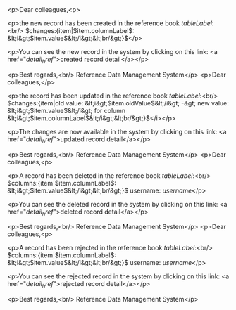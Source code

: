 <?xml version='1.0' encoding='UTF-8'?>
<metadata xmlns:ame="http://www.ataccama.com/ame/md">
	<logicalModel>
		<tables>
			<table ame:include="md/logical/tables/COUNTRIES.md"/>
			<table ame:include="md/logical/tables/DEPARTMENTS.md"/>
			<table ame:include="md/logical/tables/JOBS.md"/>
			<table ame:include="md/logical/tables/EMPLOYEES.md"/>
			<table ame:include="md/logical/tables/LOCATIONS.md"/>
			<table ame:include="md/logical/tables/REGIONS.md"/>
		</tables>
		<relationships>
			<relationship ame:include="md/logical/relationships/COUNTR_REG_FK.md"/>
			<relationship ame:include="md/logical/relationships/EMP_JOB_FK.md"/>
			<relationship ame:include="md/logical/relationships/EMP_MANAGER_FK.md"/>
			<relationship ame:include="md/logical/relationships/LOC_C_ID_FK.md"/>
			<relationship ame:include="md/logical/relationships/EMP_DEPT_FK.md"/>
			<relationship ame:include="md/logical/relationships/DEPT_LOC_FK.md"/>
			<relationship ame:include="md/logical/relationships/DEPT_MGR_FK.md"/>
		</relationships>
		<domains ame:include="md/logical/domains.md"/>
		<valuePresenters ame:include="md/logical/valuePresenters.md"/>
		<hierarchies/>
		<views/>
		<categories/>
		<datasets/>
	</logicalModel>
	<systems>
		<databaseSystems>
			<databaseSystem elemId="27497367" name="HR" dataSourceName="HR">
				<description></description>
				<tables>
					<table elemId="27499305" synchronizeWith="REGIONS" name="REGIONS" periodicity="">
						<description></description>
						<columns>
							<column elemId="27499306" name="REGION_ID" dbType="NUMBER(38,-1)" type="integer" required="false" mappedColumn="REGION_ID"/>
							<column elemId="27499307" name="REGION_NAME" dbType="VARCHAR2(25)" type="string" required="false" mappedColumn="REGION_NAME"/>
						</columns>
						<rdmKey>
							<rdmSystemRel elemId="27501325" systemColumn="REGION_ID" rdmColumn="REGION_ID"/>
						</rdmKey>
					</table>
					<table elemId="27499308" synchronizeWith="COUNTRIES" name="COUNTRIES" periodicity="">
						<description></description>
						<columns>
							<column elemId="27499309" name="COUNTRY_ID" dbType="CHAR(2)" type="string" required="false" mappedColumn="COUNTRY_ID"/>
							<column elemId="27499310" name="COUNTRY_NAME" dbType="VARCHAR2(40)" type="string" required="false" mappedColumn="COUNTRY_NAME"/>
							<column elemId="27499311" name="REGION_ID" dbType="NUMBER(38,-1)" type="integer" required="false" mappedColumn="REGION_ID"/>
						</columns>
						<rdmKey>
							<rdmSystemRel elemId="27500411" systemColumn="COUNTRY_ID" rdmColumn="COUNTRY_ID"/>
						</rdmKey>
					</table>
					<table elemId="27499312" synchronizeWith="LOCATIONS" name="LOCATIONS" periodicity="">
						<description></description>
						<columns>
							<column elemId="27499313" name="LOCATION_ID" dbType="NUMBER(4,0)" type="integer" required="false" mappedColumn="LOCATION_ID"/>
							<column elemId="27499314" name="STREET_ADDRESS" dbType="VARCHAR2(40)" type="string" required="false" mappedColumn="STREET_ADDRESS"/>
							<column elemId="27499315" name="POSTAL_CODE" dbType="VARCHAR2(12)" type="string" required="false" mappedColumn="POSTAL_CODE"/>
							<column elemId="27499316" name="CITY" dbType="VARCHAR2(30)" type="string" required="false" mappedColumn="CITY"/>
							<column elemId="27499317" name="STATE_PROVINCE" dbType="VARCHAR2(25)" type="string" required="false" mappedColumn="STATE_PROVINCE"/>
							<column elemId="27499318" name="COUNTRY_ID" dbType="CHAR(2)" type="string" required="false" mappedColumn="COUNTRY_ID"/>
						</columns>
						<rdmKey>
							<rdmSystemRel elemId="27500987" systemColumn="LOCATION_ID" rdmColumn="LOCATION_ID"/>
						</rdmKey>
					</table>
					<table elemId="27499319" synchronizeWith="EMPLOYEES" name="EMPLOYEES" periodicity="">
						<description></description>
						<columns>
							<column elemId="27499320" name="EMPLOYEE_ID" dbType="NUMBER(6,0)" type="integer" required="false" mappedColumn="EMPLOYEE_ID"/>
							<column elemId="27499321" name="FIRST_NAME" dbType="VARCHAR2(20)" type="string" required="false" mappedColumn="FIRST_NAME"/>
							<column elemId="27499322" name="LAST_NAME" dbType="VARCHAR2(25)" type="string" required="false" mappedColumn="LAST_NAME"/>
							<column elemId="27499323" name="EMAIL" dbType="VARCHAR2(25)" type="string" required="false" mappedColumn="EMAIL"/>
							<column elemId="27499324" name="PHONE_NUMBER" dbType="VARCHAR2(20)" type="string" required="false" mappedColumn="PHONE_NUMBER"/>
							<column elemId="27499325" name="HIRE_DATE" dbType="DATE" type="datetime" required="false" mappedColumn="HIRE_DATE"/>
							<column elemId="27499326" name="JOB_ID" dbType="VARCHAR2(10)" type="string" required="false" mappedColumn="JOB_ID"/>
							<column elemId="27499327" name="SALARY" dbType="NUMBER(8,2)" type="float" required="false" mappedColumn="SALARY"/>
							<column elemId="27499328" name="COMMISSION_PCT" dbType="NUMBER(2,2)" type="float" required="false" mappedColumn="COMMISSION_PCT"/>
							<column elemId="27499329" name="MANAGER_ID" dbType="NUMBER(6,0)" type="integer" required="false" mappedColumn="MANAGER_ID"/>
							<column elemId="27499330" name="DEPARTMENT_ID" dbType="NUMBER(4,0)" type="integer" required="false" mappedColumn="DEPARTMENT_ID"/>
						</columns>
						<rdmKey>
							<rdmSystemRel elemId="27500699" systemColumn="EMPLOYEE_ID" rdmColumn="EMPLOYEE_ID"/>
						</rdmKey>
					</table>
					<table elemId="27499331" synchronizeWith="DEPARTMENTS" name="DEPARTMENTS" periodicity="">
						<description></description>
						<columns>
							<column elemId="27499332" name="DEPARTMENT_ID" dbType="NUMBER(4,0)" type="integer" required="false" mappedColumn="DEPARTMENT_ID"/>
							<column elemId="27499333" name="DEPARTMENT_NAME" dbType="VARCHAR2(30)" type="string" required="false" mappedColumn="DEPARTMENT_NAME"/>
							<column elemId="27499334" name="MANAGER_ID" dbType="NUMBER(6,0)" type="integer" required="false" mappedColumn="MANAGER_ID"/>
							<column elemId="27499335" name="LOCATION_ID" dbType="NUMBER(4,0)" type="integer" required="false" mappedColumn="LOCATION_ID"/>
						</columns>
						<rdmKey>
							<rdmSystemRel elemId="27500555" systemColumn="DEPARTMENT_ID" rdmColumn="DEPARTMENT_ID"/>
						</rdmKey>
					</table>
					<table elemId="27499336" synchronizeWith="JOBS" name="JOBS" periodicity="">
						<description></description>
						<columns>
							<column elemId="27499337" name="JOB_ID" dbType="VARCHAR2(10)" type="string" required="false" mappedColumn="JOB_ID"/>
							<column elemId="27499338" name="JOB_TITLE" dbType="VARCHAR2(35)" type="string" required="false" mappedColumn="JOB_TITLE"/>
							<column elemId="27499339" name="MIN_SALARY" dbType="NUMBER(6,0)" type="integer" required="false" mappedColumn="MIN_SALARY"/>
							<column elemId="27499340" name="MAX_SALARY" dbType="NUMBER(6,0)" type="integer" required="false" mappedColumn="MAX_SALARY"/>
						</columns>
						<rdmKey>
							<rdmSystemRel elemId="27500843" systemColumn="JOB_ID" rdmColumn="JOB_ID"/>
						</rdmKey>
					</table>
				</tables>
				<relationships>
					<relationship childTable="DEPARTMENTS" elemId="27499341" name="DEPT_MGR_FK" parentTable="EMPLOYEES">
						<foreignKey>
							<relationship elemId="27499342" childColumn="MANAGER_ID" parentColumn="EMPLOYEE_ID"/>
						</foreignKey>
					</relationship>
					<relationship childTable="DEPARTMENTS" elemId="27499343" name="DEPT_LOC_FK" parentTable="LOCATIONS">
						<foreignKey>
							<relationship elemId="27499344" childColumn="LOCATION_ID" parentColumn="LOCATION_ID"/>
						</foreignKey>
					</relationship>
					<relationship childTable="EMPLOYEES" elemId="27499345" name="EMP_MANAGER_FK" parentTable="EMPLOYEES">
						<foreignKey>
							<relationship elemId="27499346" childColumn="MANAGER_ID" parentColumn="EMPLOYEE_ID"/>
						</foreignKey>
					</relationship>
					<relationship childTable="EMPLOYEES" elemId="27499347" name="EMP_JOB_FK" parentTable="JOBS">
						<foreignKey>
							<relationship elemId="27499348" childColumn="JOB_ID" parentColumn="JOB_ID"/>
						</foreignKey>
					</relationship>
					<relationship childTable="COUNTRIES" elemId="27499349" name="COUNTR_REG_FK" parentTable="REGIONS">
						<foreignKey>
							<relationship elemId="27499350" childColumn="REGION_ID" parentColumn="REGION_ID"/>
						</foreignKey>
					</relationship>
					<relationship childTable="EMPLOYEES" elemId="27499351" name="EMP_DEPT_FK" parentTable="DEPARTMENTS">
						<foreignKey>
							<relationship elemId="27499352" childColumn="DEPARTMENT_ID" parentColumn="DEPARTMENT_ID"/>
						</foreignKey>
					</relationship>
					<relationship childTable="LOCATIONS" elemId="27499353" name="LOC_C_ID_FK" parentTable="COUNTRIES">
						<foreignKey>
							<relationship elemId="27499354" childColumn="COUNTRY_ID" parentColumn="COUNTRY_ID"/>
						</foreignKey>
					</relationship>
				</relationships>
			</databaseSystem>
		</databaseSystems>
		<SFTPSystems/>
	</systems>
	<database/>
	<wfConfig>
		<entities/>
		<statuses>
			<status elemId="17416711" id="1" label="Editing"/>
			<status elemId="17416712" id="2" label="Under Review"/>
			<status elemId="17416713" id="3" label="Fill in"/>
			<status elemId="17416714" id="5" label="Published"/>
		</statuses>
		<emails>
			<email elemId="17419940" subject="New published record" name="email: publishing of created new record">
				<message>&lt;p&gt;Dear colleagues,&lt;p&gt;
			
&lt;p&gt;the new record has been created in the reference book $tableLabel$:&lt;br/&gt;
$changes:{item|$item.columnLabel$: &lt;i&gt;$item.value$&lt;/i&gt;&lt;br/&gt;}$&lt;/p&gt;
			
&lt;p&gt;You can see the new record in the system by clicking on this link:
&lt;a href=&quot;$detail_href$&quot;&gt;created record detail&lt;/a&gt;&lt;/p&gt;
			
&lt;p&gt;Best regards,&lt;br/&gt;
Reference Data Management System&lt;/p&gt;</message>
			</email>
			<email elemId="17419941" subject="Published edited record" name="email: publishing of updated record">
				<message>&lt;p&gt;Dear colleagues,&lt;/p&gt;
			
&lt;p&gt;the record has been updated in the reference book $tableLabel$:&lt;br/&gt;
$changes:{item|old value: &lt;i&gt;$item.oldValue$&lt;/i&gt; -&gt; new value: &lt;i&gt;$item.value$&lt;/i&gt; for column &lt;i&gt;$item.columnLabel$&lt;/i&gt;&lt;br/&gt;}$&lt;/i&gt;&lt;/p&gt;
			
&lt;p&gt;The changes are now available in the system by clicking on this link:
&lt;a href=&quot;$detail_href$&quot;&gt;updated record detail&lt;/a&gt;&lt;/p&gt;
			
&lt;p&gt;Best regards,&lt;br/&gt;
Reference Data Management System&lt;/p&gt;</message>
			</email>
			<email elemId="17419942" subject="Published deleted record" name="email: publishing of deleted record">
				<message>&lt;p&gt;Dear colleagues,&lt;p&gt;
			
&lt;p&gt;A record has been deleted in the reference book $tableLabel$:&lt;br/&gt;
$columns:{item|$item.columnLabel$: &lt;i&gt;$item.value$&lt;/i&gt;&lt;br/&gt;}$
username: $username$&lt;/p&gt;
			
&lt;p&gt;You can see the deleted record in the system by clicking on this link:
&lt;a href=&quot;$detail_href$&quot;&gt;deleted record detail&lt;/a&gt;&lt;/p&gt;

&lt;p&gt;Best regards,&lt;br/&gt;
Reference Data Management System&lt;/p&gt;</message>
			</email>
			<email elemId="17419943" subject="Rejecteded record" name="email: rejected record">
				<message>&lt;p&gt;Dear colleagues,&lt;p&gt;
			
&lt;p&gt;A record has been rejected in the reference book $tableLabel$:&lt;br/&gt;
$columns:{item|$item.columnLabel$: &lt;i&gt;$item.value$&lt;/i&gt;&lt;br/&gt;}$
username: $username$&lt;/p&gt;
			
&lt;p&gt;You can see the rejected record in the system by clicking on this link:
&lt;a href=&quot;$detail_href$&quot;&gt;rejected record detail&lt;/a&gt;&lt;/p&gt;

&lt;p&gt;Best regards,&lt;br/&gt;
Reference Data Management System&lt;/p&gt;</message>
			</email>
		</emails>
		<summaryNotifs maxMessagePerSession="" confirmSummaryMailRef="" genericSummaryMailRef="" moveSummaryMailRef=""/>
	</wfConfig>
	<security userRepository="File repository with fixed permissions" enableCustomDomains="false">
		<fileRepository>
			<users>
				<user elemId="17425314" name="admin" permissionsAdministrator="true" email="-"/>
				<user elemId="17425315" name="user" permissionsAdministrator="false" email="-"/>
			</users>
			<roles>
				<role elemId="17426384" name="Admin" description="">
					<userRoles>
						<userRole elemId="27501636" user="admin"/>
					</userRoles>
					<roleEntities>
						<roleTables>
							<roleTable allColumnsModify="true" elemId="27501924" modify="true" view="true" allColumnsView="true" publish="true" name="COUNTRIES" create="true" delete="true">
								<viewRowsFilter></viewRowsFilter>
								<editRowsFilter></editRowsFilter>
								<publishRowsFilter></publishRowsFilter>
								<roleTableColumns/>
							</roleTable>
							<roleTable allColumnsModify="true" elemId="27502119" modify="true" view="true" allColumnsView="true" publish="true" name="DEPARTMENTS" create="true" delete="true">
								<viewRowsFilter></viewRowsFilter>
								<editRowsFilter></editRowsFilter>
								<publishRowsFilter></publishRowsFilter>
								<roleTableColumns/>
							</roleTable>
							<roleTable allColumnsModify="true" elemId="27502120" modify="true" view="true" allColumnsView="true" publish="true" name="EMPLOYEES" create="true" delete="true">
								<viewRowsFilter></viewRowsFilter>
								<editRowsFilter></editRowsFilter>
								<publishRowsFilter></publishRowsFilter>
								<roleTableColumns/>
							</roleTable>
							<roleTable allColumnsModify="true" elemId="27502121" modify="true" view="true" allColumnsView="true" publish="true" name="JOBS" create="true" delete="true">
								<viewRowsFilter></viewRowsFilter>
								<editRowsFilter></editRowsFilter>
								<publishRowsFilter></publishRowsFilter>
								<roleTableColumns/>
							</roleTable>
							<roleTable allColumnsModify="true" elemId="27502122" modify="true" view="true" allColumnsView="true" publish="true" name="LOCATIONS" create="true" delete="true">
								<viewRowsFilter></viewRowsFilter>
								<editRowsFilter></editRowsFilter>
								<publishRowsFilter></publishRowsFilter>
								<roleTableColumns/>
							</roleTable>
							<roleTable allColumnsModify="true" elemId="27502123" modify="true" view="true" allColumnsView="true" publish="true" name="REGIONS" create="true" delete="true">
								<viewRowsFilter></viewRowsFilter>
								<editRowsFilter></editRowsFilter>
								<publishRowsFilter></publishRowsFilter>
								<roleTableColumns/>
							</roleTable>
						</roleTables>
						<roleViews/>
						<roleDatasets/>
					</roleEntities>
				</role>
				<role elemId="17426385" name="Supervisor" description="">
					<userRoles/>
					<roleEntities>
						<roleTables/>
						<roleViews/>
						<roleDatasets/>
					</roleEntities>
				</role>
				<role elemId="17426386" name="User" description="">
					<userRoles>
						<userRole elemId="27501780" user="user"/>
					</userRoles>
					<roleEntities>
						<roleTables>
							<roleTable allColumnsModify="true" elemId="27502322" modify="true" view="true" allColumnsView="true" publish="true" name="REGIONS" create="true" delete="true">
								<viewRowsFilter></viewRowsFilter>
								<editRowsFilter></editRowsFilter>
								<publishRowsFilter></publishRowsFilter>
								<roleTableColumns/>
							</roleTable>
						</roleTables>
						<roleViews/>
						<roleDatasets/>
					</roleEntities>
				</role>
				<role elemId="17426389" name="Business Super User" description="">
					<userRoles/>
					<roleEntities>
						<roleTables/>
						<roleViews/>
						<roleDatasets/>
					</roleEntities>
				</role>
			</roles>
		</fileRepository>
		<LDAPRepositories/>
	</security>
	<syncTasks>
		<syncDatabaseTasks/>
		<syncSFTPTasks>
			<syncSFTPTasksE/>
			<syncSFTPTasksI/>
		</syncSFTPTasks>
		<syncOnlineTasks>
			<syncOnlineTasksE/>
			<syncOnlineTasksI/>
		</syncOnlineTasks>
		<syncOnPublishEvent soapEnvNamespace="http://www.example.com/ws" enable="false" name="rdmOnPublishHandler" soapAction="rdmOnPublishService" soapVersion="SOAP_1_1" url="">
			<tables/>
		</syncOnPublishEvent>
	</syncTasks>
	<appVariables showGeneratedIdsInTables="False" docLanguage="English" toInfinity="2099-12-31 00:00:00" maxPageSize="20" dbType="Apache Derby" auditing="False" language="English" returnEmailAddress="" initialRecursiveInEdit="true" generatedPrimaryKeyName="gpk" useUrlResourcesForAuthentication="Use App Connection Credentials" fromInfinity="1900-01-01 00:00:00" sendLongOperationToThreads="true" connectionName="rdmapp"/>
	<appConfiguration>
		<configXml/>
		<helpXml/>
		<hierarchiesXml/>
		<inputsXml/>
		<loggingXml/>
		<modelXml/>
		<securityXml/>
		<systemsXml/>
		<tasksXml/>
		<validatorsXml/>
		<welcomeXml/>
		<workflowXml/>
		<physicalAdjustmentsXml/>
		<onPublishXml/>
		<loginXml/>
	</appConfiguration>
	<documentations/>
	<taskScheduler/>
	<setDatabases>
		<setDatabase elemId="23653417" columnLength="127" dbType="Apache Derby" tableLength="127"/>
		<setDatabase elemId="17389944" columnLength="127" dbType="MS SQL" tableLength="127"/>
		<setDatabase elemId="17389943" columnLength="29" dbType="Oracle" tableLength="29"/>
		<setDatabase elemId="17389945" columnLength="62" dbType="PostgreSQL" tableLength="62"/>
	</setDatabases>
	<auditing>
		<appenders/>
	</auditing>
</metadata>